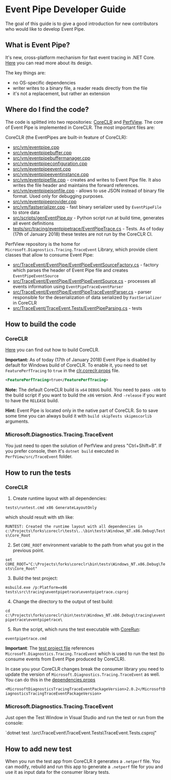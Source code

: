 
# Event Pipe Developer Guide

The goal of this guide is to give a good introduction for new contributors who would like to develop Event Pipe.

## What is Event Pipe?

It's new, cross-platform mechanism for fast event tracing in .NET Core. [Here](https://github.com/dotnet/designs/blob/master/accepted/cross-platform-performance-monitoring.md) you can read more about its design. 

The key things are:

* no OS-specific dependencies
* writer writes to a binary file, a reader reads directly from the file
* it's not a replacement, but rather an extension

## Where do I find the code?

The code is splitted into two repositories: [CoreCLR](https://github.com/dotnet/coreclr) and [PerfView](https://github.com/Microsoft/perfview). The core of Event Pipe is implemented in CoreCLR. The most important files are:

CoreCLR (the EventPipes are built-in feature of CoreCLR):

* [src/vm/eventpipe.cpp](https://github.com/dotnet/coreclr/blob/master/src/vm/eventpipe.cpp)
* [src/vm/eventpipebuffer.cpp](https://github.com/dotnet/coreclr/blob/master/src/vm/eventpipebuffer.cpp)
* [src/vm/eventpipebuffermanager.cpp](https://github.com/dotnet/coreclr/blob/master/src/vm/eventpipebuffermanager.cpp)
* [src/vm/eventpipeconfiguration.cpp](https://github.com/dotnet/coreclr/blob/master/src/vm/eventpipeconfiguration.cpp)
* [src/vm/eventpipeevent.cpp](https://github.com/dotnet/coreclr/blob/master/src/vm/eventpipeevent.cpp)
* [src/vm/eventpipeeventinstance.cpp](https://github.com/dotnet/coreclr/blob/master/src/vm/eventpipeeventinstance.cpp)
* [src/vm/eventpipefile.cpp](https://github.com/dotnet/coreclr/blob/master/src/vm/eventpipefile.cpp) - creates and writes to Event Pipe file. It also writes the file header and maintains the forward references.
* [src/vm/eventpipejsonfile.cpp](https://github.com/dotnet/coreclr/blob/master/src/vm/eventpipejsonfile.cpp) - allows to use JSON instead of binary file format. Used only for debugging purposes.
* [src/vm/eventpipeprovider.cpp](https://github.com/dotnet/coreclr/blob/master/src/vm/eventpipeprovider.cpp)
* [src/vm/fastserializer.cpp](https://github.com/dotnet/coreclr/blob/master/src/vm/fastserializer.cpp) - fast binary serializer used by `EventPipeFile` to store data
* [src/scripts/genEventPipe.py](https://github.com/dotnet/coreclr/blob/master/src/scripts/genEventPipe.py) - Python script run at build time, generates all event definitions
* [tests/src/tracing/eventpipetrace/EventPipeTrace.cs](https://github.com/dotnet/coreclr/blob/master/tests/src/tracing/eventpipetrace/EventPipeTrace.cs) - Tests. As of today (17th of January 2018) these testes are not run by the CoreCLR CI.

PerfView repository is the home for `Microsoft.Diagnostics.Tracing.TraceEvent` Library, which provide client classes that allow to consume Event Pipe:

* [src/TraceEvent/EventPipe/EventPipeEventSourceFactory.cs](https://github.com/Microsoft/perfview/blob/master/src/TraceEvent/EventPipe/EventPipeEventSourceFactory.cs) - factory which parses the header of Event Pipe file and creates `EventPipeEventSource`
* [src/TraceEvent/EventPipe/EventPipeEventSource.cs](https://github.com/Microsoft/perfview/blob/master/src/TraceEvent/EventPipe/EventPipeEventSource.cs) - processes all events information using `EventPipeTraceEventParser`
* [src/TraceEvent/EventPipe/EventPipeTraceEventParser.cs](https://github.com/Microsoft/perfview/blob/master/src/TraceEvent/EventPipe/EventPipeTraceEventParser.cs) - parser responsible for the deserialization of data serialized by `FastSerializer` in CoreCLR
* [src/TraceEvent/TraceEvent.Tests/EventPipeParsing.cs](https://github.com/Microsoft/perfview/blob/master/src/TraceEvent/TraceEvent.Tests/EventPipeParsing.cs) - tests

## How to build the code

### CoreCLR

[Here](https://github.com/dotnet/coreclr#building-the-repository) you can find out how to build CoreCLR. 

**Important:**  As of today (17th of January 2018) Event Pipe is disabled by default for Windows build of CoreCLR. To enable it, you need to set `FeaturePerfTracing` to `true` in the [clr.coreclr.props](https://github.com/dotnet/coreclr/blob/master/clr.coreclr.props) file.

```xml
<FeaturePerfTracing>true</FeaturePerfTracing>
```

**Note:** The default CoreCLR build is `x64` `DEBUG` build. You need to pass `-x86` to the build script if you want to build the `x86` version. And `-release` if you want to have the `RELEASE` build.

**Hint:** Event Pipe is located only in the native part of CoreCLR. So to save some time you can always build it with `build skipTests skipmscorlib` arguments.

### Microsoft.Diagnostics.Tracing.TraceEvent

You just need to open the solution of PerfView and press "Ctrl+Shift+B". If you prefer console, then it's `dotnet build` executed in `PerfView/src/TraceEvent` folder.

## How to run the tests

### CoreCLR

1. Create runtime layout with all dependencies:

`tests\runtest.cmd x86 GenerateLayoutOnly`

which should result with sth like:

`RUNTEST: Created the runtime layout with all dependencies in c:\Projects\forks\coreclr\tests\..\bin\tests\Windows_NT.x86.Debug\Tests\Core_Root`

2. Set `CORE_ROOT` environment variable to the path from what you got in the previous point. 

`set CORE_ROOT="C:\Projects\forks\coreclr\bin\tests\Windows_NT.x86.Debug\Tests\Core_Root"`

3. Build the test project:

`msbuild.exe /p:Platform=x86 tests\src\tracing\eventpipetrace\eventpipetrace.csproj`

4. Change the directory to the output of test build:

`cd c:\Projects\forks\coreclr\bin\tests\Windows_NT.x86.Debug\tracing\eventpipetrace\eventpipetrace\`

5. Run the script, which runs the test executable with [CoreRun](https://github.com/dotnet/coreclr/blob/master/Documentation/workflow/UsingCoreRun.md):

`eventpipetrace.cmd`

**Important**: The [test project file](https://github.com/dotnet/coreclr/blob/master/tests/src/tracing/eventpipetrace/eventpipetrace.csproj) references `Microsoft.Diagnostics.Tracing.TraceEvent` which is used to run the test (to consume events from Event Pipe produced by CoreCLR).

In case you your CoreCLR changes break the consumer library you need to update the version of `Microsoft.Diagnostics.Tracing.TraceEvent` as well. You can do this in the [dependencies.props](https://github.com/dotnet/coreclr/blob/master/dependencies.props)

`<MicrosoftDiagnosticsTracingTraceEventPackageVersion>2.0.2</MicrosoftDiagnosticsTracingTraceEventPackageVersion>`

### Microsoft.Diagnostics.Tracing.TraceEvent

Just open the Test Window in Visual Studio and run the test or run from the console:

`dotnet test .\src\TraceEvent\TraceEvent.Tests\TraceEvent.Tests.csproj"

## How to add new test

When you run the test app from CoreCLR it generates a `.netperf` file. You can modify, rebuild and run this app to generate a `.netperf` file for you and use it as input data for the consumer library tests.


